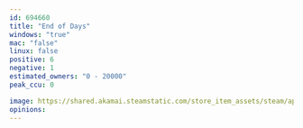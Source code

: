 ```yaml
---
id: 694660
title: "End of Days"
windows: "true"
mac: "false"
linux: false
positive: 6
negative: 1
estimated_owners: "0 - 20000"
peak_ccu: 0

image: https://shared.akamai.steamstatic.com/store_item_assets/steam/apps/694660/header.jpg?t=1599938722
opinions:
---
```

